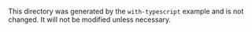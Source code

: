 This directory was generated by the `with-typescript` example and is not changed. It will not be modified unless necessary.